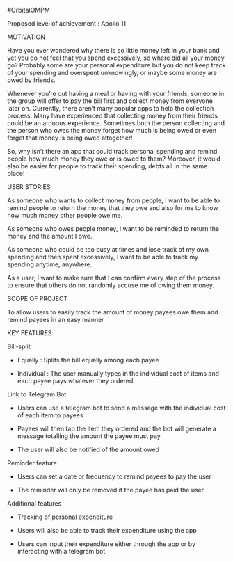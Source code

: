 #OrbitalOMPM

Proposed level of achievement : Apollo 11

MOTIVATION

Have you ever wondered why there is so little money left in your bank and yet you do not feel that you spend excessively, so where did all your money go? Probably some are your personal expenditure but you do not keep track of your spending and overspent unknowingly, or maybe some money are owed by friends.

Whenever you’re out having a meal or having with your friends, someone in the group will offer to pay the bill first and collect money from everyone later on. Currently, there aren’t many popular apps to help the collection process.
Many have experienced that collecting money from their friends could be an arduous experience. Sometimes both the person collecting and the person who owes the money forget how much is being owed or even forget that money is being owed altogether! 

So, why isn’t there an app that could track personal spending and remind people how much money they owe or is owed to them? Moreover, it would also be easier for people to track their spending, debts all in the same place!

USER STORIES

As someone who wants to collect money from people, I want to be able to remind people to return the money that they owe and also for me to know how much money other people owe me.

As someone who owes people money, I want to be reminded to return the money and the amount I owe.

As someone who could be too busy at times and lose track of my own spending and then spent excessively, I want to be able to track my spending anytime, anywhere.

As a user, I want to make sure that I can confirm every step of the process to ensure that others do not randomly accuse me of owing them money.

SCOPE OF PROJECT

To allow users to easily track the amount of money payees owe them and remind payees in an easy manner 

KEY FEATURES

Bill-split

- Equally : Splits the bill equally among each payee

- Individual : The user manually types in the individual cost of items and each payee pays whatever they ordered

Link to Telegram Bot

- Users can use a telegram bot to send a message with the individual cost of each item to payees

- Payees will then tap the item they ordered and the bot will generate a message totalling the amount the payee must pay

- The user will also be notified of the amount owed

Reminder feature

- Users can set a date or frequency to remind payees to pay the user

- The reminder will only be removed if the payee has paid the user

Additional features

- Tracking of personal expenditure

- Users will also be able to track their expenditure using the app

- Users can input their expenditure either through the app or by interacting with a telegram bot
